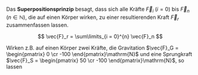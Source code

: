 Das **Superpositionsprinzip** besagt, dass sich alle Kräfte $\vec{F}_i$ ($i  = 0$) bis $\vec{F}_n$ ($n\in \mathbb{N}$), die auf einen Körper wirken, zu einer resultierenden Kraft $\vec{F}_r$ zusammenfassen lassen.

$$
\vec{F}_r = \sum\limits_{i = 0}^{n} \vec{F}_n
$$

Wirken z.B. auf einen Körper zwei Kräfte, die Gravitation $\vec{F}_G = \begin{pmatrix} 0 \cr -100 \end{pmatrix}\mathrm{N}$ und eine Sprungkraft $\vec{F}_S = \begin{pmatrix} 50 \cr -100 \end{pmatrix}\mathrm{N}$, so lassen 